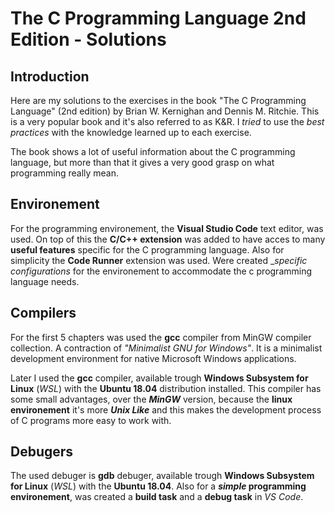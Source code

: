 # The C Programming Language 2nd Edition - Solutions

## Introduction
Here are my solutions to the exercises in the book "The C Programming Language" (2nd edition) by Brian W. Kernighan and Dennis M. Ritchie. This is a very popular book and it's also referred to as K&R. I _tried_ to use the _best practices_ with the knowledge learned up to each exercise.

The book shows a lot of useful information about the C programming language, but more than that it gives a very good grasp on what programming really mean.

## Environement
For the programming environement, the __Visual Studio Code__ text editor, was used. On top of this the __C/C++ extension__ was added to have acces to many __useful features__ specific for the C programming language. Also for simplicity the __Code Runner__ extension was used. Were created __specific configurations_ for the environement to accommodate the c programming language needs. 

## Compilers

For the first 5 chapters was used the __gcc__ compiler from MinGW compiler collection. A contraction of _"Minimalist GNU for Windows"_. It is a minimalist development environment for native Microsoft Windows applications.

Later I used the __gcc__ compiler, available trough __Windows Subsystem for Linux__ (_WSL_) with the __Ubuntu 18.04__ distribution installed. This compiler has some small advantages, over the __*MinGW*__ version, because the __linux environement__ it's more __*Unix Like*__ and this makes the development process of C programs more easy to work with.

## Debugers

The used debuger is __gdb__ debuger, available trough __Windows Subsystem for Linux__ (_WSL_) with the __Ubuntu 18.04__. Also for a __*simple* programming environement__, was created a __build task__ and a __debug task__ in _VS Code_.